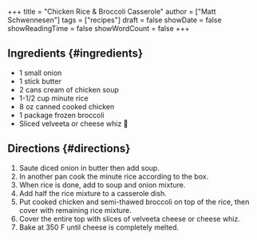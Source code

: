 +++
title = "Chicken Rice & Broccoli Casserole"
author = ["Matt Schwennesen"]
tags = ["recipes"]
draft = false
showDate = false
showReadingTime = false
showWordCount = false
+++

## Ingredients {#ingredients}

-   1 small onion
-   1 stick butter
-   2 cans cream of chicken soup
-   1-1/2 cup minute rice
-   8 oz canned cooked chicken
-   1 package frozen broccoli
-   Sliced velveeta or cheese whiz 🤮


## Directions {#directions}

1.  Saute diced onion in butter then add soup.
2.  In another pan cook the minute rice according to the box.
3.  When rice is done, add to soup and onion mixture.
4.  Add half the rice mixture to a casserole dish.
5.  Put cooked chicken and semi-thawed broccoli on top of the rice, then cover
    with remaining rice mixture.
6.  Cover the entire top with slices of velveeta cheese or cheese whiz.
7.  Bake at 350 F until cheese is completely melted.
